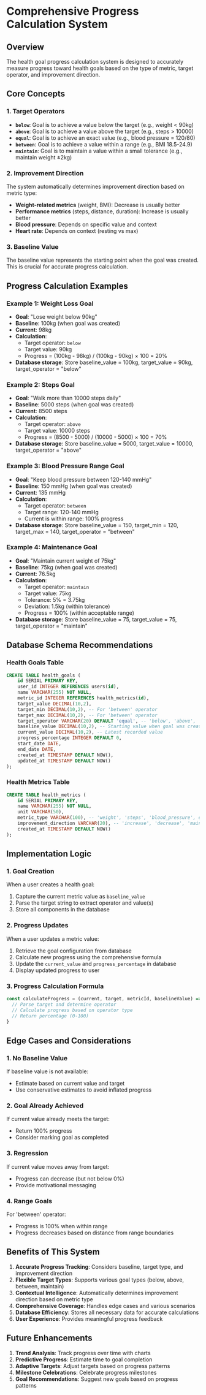 # Comprehensive Progress Calculation System

## Overview

The health goal progress calculation system is designed to accurately measure progress toward health goals based on the type of metric, target operator, and improvement direction.

## Core Concepts

### 1. Target Operators

- **`below`**: Goal is to achieve a value below the target (e.g., weight < 90kg)
- **`above`**: Goal is to achieve a value above the target (e.g., steps > 10000)
- **`equal`**: Goal is to achieve an exact value (e.g., blood pressure = 120/80)
- **`between`**: Goal is to achieve a value within a range (e.g., BMI 18.5-24.9)
- **`maintain`**: Goal is to maintain a value within a small tolerance (e.g., maintain weight ±2kg)

### 2. Improvement Direction

The system automatically determines improvement direction based on metric type:

- **Weight-related metrics** (weight, BMI): Decrease is usually better
- **Performance metrics** (steps, distance, duration): Increase is usually better
- **Blood pressure**: Depends on specific value and context
- **Heart rate**: Depends on context (resting vs max)

### 3. Baseline Value

The baseline value represents the starting point when the goal was created. This is crucial for accurate progress calculation.

## Progress Calculation Examples

### Example 1: Weight Loss Goal
- **Goal**: "Lose weight below 90kg"
- **Baseline**: 100kg (when goal was created)
- **Current**: 98kg
- **Calculation**: 
  - Target operator: `below`
  - Target value: 90kg
  - Progress = (100kg - 98kg) / (100kg - 90kg) × 100 = 20%
- **Database storage**: Store baseline_value = 100kg, target_value = 90kg, target_operator = "below"

### Example 2: Steps Goal
- **Goal**: "Walk more than 10000 steps daily"
- **Baseline**: 5000 steps (when goal was created)
- **Current**: 8500 steps
- **Calculation**:
  - Target operator: `above`
  - Target value: 10000 steps
  - Progress = (8500 - 5000) / (10000 - 5000) × 100 = 70%
- **Database storage**: Store baseline_value = 5000, target_value = 10000, target_operator = "above"

### Example 3: Blood Pressure Range Goal
- **Goal**: "Keep blood pressure between 120-140 mmHg"
- **Baseline**: 150 mmHg (when goal was created)
- **Current**: 135 mmHg
- **Calculation**:
  - Target operator: `between`
  - Target range: 120-140 mmHg
  - Current is within range: 100% progress
- **Database storage**: Store baseline_value = 150, target_min = 120, target_max = 140, target_operator = "between"

### Example 4: Maintenance Goal
- **Goal**: "Maintain current weight of 75kg"
- **Baseline**: 75kg (when goal was created)
- **Current**: 76.5kg
- **Calculation**:
  - Target operator: `maintain`
  - Target value: 75kg
  - Tolerance: 5% = 3.75kg
  - Deviation: 1.5kg (within tolerance)
  - Progress = 100% (within acceptable range)
- **Database storage**: Store baseline_value = 75, target_value = 75, target_operator = "maintain"

## Database Schema Recommendations

### Health Goals Table
```sql
CREATE TABLE health_goals (
    id SERIAL PRIMARY KEY,
    user_id INTEGER REFERENCES users(id),
    name VARCHAR(255) NOT NULL,
    metric_id INTEGER REFERENCES health_metrics(id),
    target_value DECIMAL(10,2),
    target_min DECIMAL(10,2), -- For 'between' operator
    target_max DECIMAL(10,2), -- For 'between' operator
    target_operator VARCHAR(20) DEFAULT 'equal', -- 'below', 'above', 'equal', 'between', 'maintain'
    baseline_value DECIMAL(10,2), -- Starting value when goal was created
    current_value DECIMAL(10,2), -- Latest recorded value
    progress_percentage INTEGER DEFAULT 0,
    start_date DATE,
    end_date DATE,
    created_at TIMESTAMP DEFAULT NOW(),
    updated_at TIMESTAMP DEFAULT NOW()
);
```

### Health Metrics Table
```sql
CREATE TABLE health_metrics (
    id SERIAL PRIMARY KEY,
    name VARCHAR(255) NOT NULL,
    unit VARCHAR(50),
    metric_type VARCHAR(100), -- 'weight', 'steps', 'blood_pressure', etc.
    improvement_direction VARCHAR(20), -- 'increase', 'decrease', 'maintain'
    created_at TIMESTAMP DEFAULT NOW()
);
```

## Implementation Logic

### 1. Goal Creation
When a user creates a health goal:
1. Capture the current metric value as `baseline_value`
2. Parse the target string to extract operator and value(s)
3. Store all components in the database

### 2. Progress Updates
When a user updates a metric value:
1. Retrieve the goal configuration from database
2. Calculate new progress using the comprehensive formula
3. Update the `current_value` and `progress_percentage` in database
4. Display updated progress to user

### 3. Progress Calculation Formula

```typescript
const calculateProgress = (current, target, metricId, baselineValue) => {
  // Parse target and determine operator
  // Calculate progress based on operator type
  // Return percentage (0-100)
}
```

## Edge Cases and Considerations

### 1. No Baseline Value
If baseline value is not available:
- Estimate based on current value and target
- Use conservative estimates to avoid inflated progress

### 2. Goal Already Achieved
If current value already meets the target:
- Return 100% progress
- Consider marking goal as completed

### 3. Regression
If current value moves away from target:
- Progress can decrease (but not below 0%)
- Provide motivational messaging

### 4. Range Goals
For 'between' operator:
- Progress is 100% when within range
- Progress decreases based on distance from range boundaries

## Benefits of This System

1. **Accurate Progress Tracking**: Considers baseline, target type, and improvement direction
2. **Flexible Target Types**: Supports various goal types (below, above, between, maintain)
3. **Contextual Intelligence**: Automatically determines improvement direction based on metric type
4. **Comprehensive Coverage**: Handles edge cases and various scenarios
5. **Database Efficiency**: Stores all necessary data for accurate calculations
6. **User Experience**: Provides meaningful progress feedback

## Future Enhancements

1. **Trend Analysis**: Track progress over time with charts
2. **Predictive Progress**: Estimate time to goal completion
3. **Adaptive Targets**: Adjust targets based on progress patterns
4. **Milestone Celebrations**: Celebrate progress milestones
5. **Goal Recommendations**: Suggest new goals based on progress patterns
